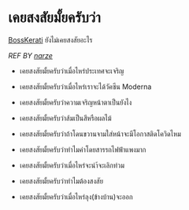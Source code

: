 # เคยสงสัยมั้ยครับว่า
[BossKerati](https://www.youtube.com/c/BossKerati/videos) ยังไม่เคยสงสัยอะไร

*REF BY [narze](https://github.com/narze/DaiMai)*

- เคยสงสัยมั้ยครับว่าเมื่อไหร่ประเทศจะเจริญ
- เคยสงสัยมั้ยครับว่าเมื่อไหร่เราจะได้วัคซีน Moderna
- เคยสงสัยมั้ยครับว่าความเจริญหน้าตาเป็นยังไง
- เคยสงสัยมั้ยครับว่าส้มเป็นสีหรือผลไม้
- เคยสงสัยมั้ยครับว่าถ้าโดนขวานจามใส่หน้าจะมีโอกาสติดโควิดไหม
- เคยสงสัยมั้ยครับว่าทำไมค่าโดยสารรถไฟฟ้าแพงมาก
- เคยสงสัยมั้ยครับว่าเมื่อไหร่จะนำ้จะเลิกท่วม
- เคยสงสัยมั้ยครับว่าทำไมต้องสงสัย

- เคยสงสัยมั้ยครับว่าเมื่อไหร่ลุง(ข้างบ้าน)จะออก
<!-- แนะนำ pr โดยดูบรรทัดต่อจากคนที่ pr ล่าสุดนะครับจะได้ไม่เกิดการ conflict 🙏 -->

